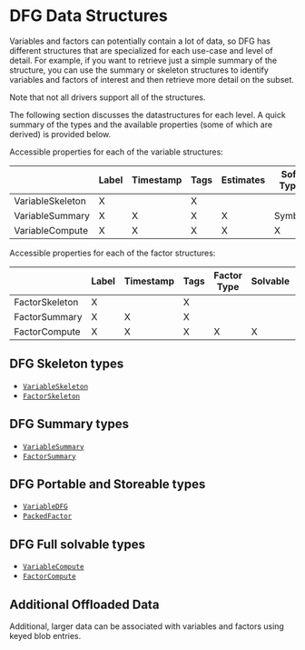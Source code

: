 # DFG Data Structures

Variables and factors can potentially contain a lot of data, so DFG has
different structures that are specialized for each use-case and level of detail.
For example, if you  want to retrieve just a simple summary of the structure,
you can use the summary or skeleton structures to identify variables and factors
of interest and then retrieve more detail on the subset.

Note that not all drivers support all of the structures.

The following section discusses the datastructures for each level. A quick
summary of the types and the available properties (some of which are derived) is provided below.

Accessible properties for each of the variable structures:

|                     | Label | Timestamp | Tags | Estimates | Soft Type | Solvable | Solver Data | Metadata | Blob Entries |
|---------------------|-------|-----------|------|-----------|-----------|----------|-------------|----------|--------------|
| VariableSkeleton | X     |           | X    |           |           |          |             |          |              |
| VariableSummary  | X     | X         | X    | X         | Symbol    |          |             |          | X            |
| VariableCompute         | X     | X         | X    | X         | X         | X        | X           | X        | X            |

Accessible properties for each of the factor structures:

|                   | Label | Timestamp | Tags | Factor Type | Solvable | Solver Data |
|-------------------|-------|-----------|------|-------------|----------|-------------|
| FactorSkeleton | X     |           | X    |             |          |             |
| FactorSummary  | X     | X         | X    |             |          |             |
| FactorCompute         | X     | X         | X    | X           | X        | X           |

## DFG Skeleton types

- [`VariableSkeleton`](@ref)
- [`FactorSkeleton`](@ref)

## DFG Summary types

- [`VariableSummary`](@ref)
- [`FactorSummary`](@ref)

## DFG Portable and Storeable types

- [`VariableDFG`](@ref)
- [`PackedFactor`](@ref)

## DFG Full solvable types

- [`VariableCompute`](@ref)
- [`FactorCompute`](@ref)

## Additional Offloaded Data

Additional, larger data can be associated with variables and factors using keyed blob entries.  
